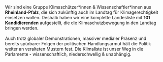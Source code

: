 Wir sind eine Gruppe Klimaschützer\*innen & Wissenschaftler\*innen aus **Rheinland-Pfalz**, die sich zukünftig auch im Landtag für Klimagerechtigkeit einsetzen wollen. Deshalb haben wir eine komplette Landesliste mit **101 Kandidierenden** aufgestellt, die die Klimaschutzbewegung in den Landtag bringen werden.
<br><br>
Auch trotz globaler Demonstrationen, massiver medialer Präsenz und bereits spürbarer Folgen der politischen Handlungsarmut hält die Politik weiter an veralteten Mustern fest. Die Klimaliste ist unser Weg in die Parlamente - wissenschaftlich, niederschwellig & unabhängig.
